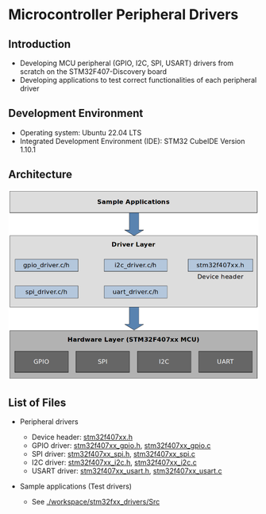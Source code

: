 # Microcontroller Peripheral Drivers


## Introduction

* Developing MCU peripheral (GPIO, I2C, SPI, USART) drivers from scratch on the STM32F407-Discovery board
* Developing applications to test correct functionalities of each peripheral driver



## Development Environment

* Operating system: Ubuntu 22.04 LTS
* Integrated Development Environment (IDE): STM32 CubeIDE Version 1.10.1



## Architecture



<img src="img/mcu-peripheral-driver-development-project-architecture.png" alt="mcu-peripheral-driver-development-project-architecture" width="650">





## List of Files

* Peripheral drivers
  * Device header: [stm32f407xx.h](./workspace/stm32fxx_drivers/Drivers/Inc/stm32f407xx.h)
  * GPIO driver: [stm32f407xx_gpio.h](./workspace/stm32fxx_drivers/Drivers/Inc/stm32f407xx_gpio_driver.h),  [stm32f407xx_gpio.c](./workspace/stm32fxx_drivers/Drivers/Src/stm32f407xx_gpio_driver.h)
  * SPI driver: [stm32f407xx_spi.h](./workspace/stm32fxx_drivers/Drivers/Inc/stm32f407xx_spi_driver.h),  [stm32f407xx_spi.c](./workspace/stm32fxx_drivers/Drivers/Src/stm32f407xx_spi_driver.h)
  * I2C driver: [stm32f407xx_i2c.h](./workspace/stm32fxx_drivers/Drivers/Inc/stm32f407xx_i2c_driver.h),  [stm32f407xx_i2c.c](./workspace/stm32fxx_drivers/Drivers/Src/stm32f407xx_i2c_driver.h)
  * USART driver: [stm32f407xx_usart.h](./workspace/stm32fxx_drivers/Drivers/Inc/stm32f407xx_usart_driver.h),  [stm32f407xx_usart.c](./workspace/stm32fxx_drivers/Drivers/Src/stm32f407xx_usart_driver.h)

* Sample applications (Test drivers)
  * See [./workspace/stm32fxx_drivers/Src](./workspace/stm32fxx_drivers/Src)
